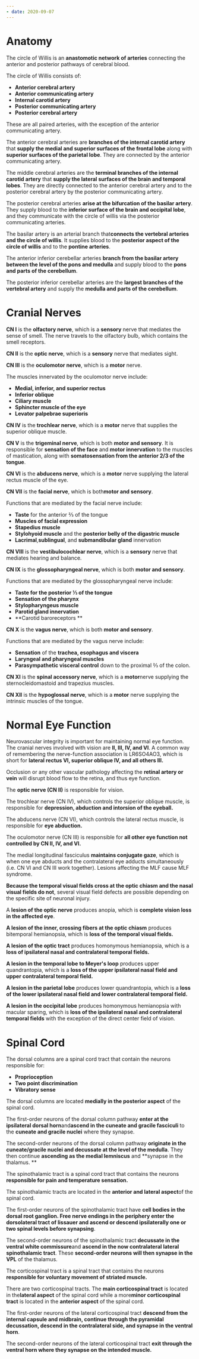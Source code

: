 ```yaml
---
- date: 2020-09-07
---
```


# Anatomy

<!-- no cards made.. -->

The circle of Willis is an **anastomotic network of arteries** connecting the anterior and posterior pathways of cerebral blood.

The circle of Willis consists of:

- **Anterior cerebral artery**
- **Anterior communicating artery**
- **Internal carotid artery**
- **Posterior communicating artery**
- **Posterior cerebral artery**

These are all paired arteries, with the exception of the anterior communicating artery.

The anterior cerebral arteries are **branches of the internal carotid artery** that **supply the medial and superior surfaces of the frontal lobe** along with **superior surfaces of the parietal lobe**. They are connected by the anterior communicating artery.

The middle cerebral arteries are the **terminal branches of the internal carotid artery** that **supply the lateral surfaces of the brain and temporal lobes**. They are directly connected to the anterior cerebral artery and to the posterior cerebral artery by the posterior communicating artery.

The posterior cerebral arteries **arise at the bifurcation of the basilar artery**. They supply blood to the **inferior surface of the brain and occipital lobe**, and they communicate with the circle of willis via the posterior communicating arteries.

The basilar artery is an arterial branch that**connects the vertebral arteries and the circle of willis**. It supplies blood to the **posterior aspect of the circle of willis** and to the **pontine arteries**.

The anterior inferior cerebellar arteries **branch from the basilar artery between the level of the pons and medulla** and supply blood to the **pons and parts of the cerebellum**.

The posterior inferior cerebellar arteries are the **largest branches of the vertebral artery** and supply the **medulla and parts of the cerebellum**.

# Cranial Nerves

**CN I** is the **olfactory nerve**, which is a **sensory** nerve that mediates the sense of smell. The nerve travels to the olfactory bulb, which contains the smell receptors.

**CN II** is the **optic nerve**, which is a **sensory** nerve that mediates sight.

**CN III** is the **oculomotor nerve**, which is a **motor** nerve.

The muscles innervated by the oculomotor nerve include:

- **Medial, inferior, and superior rectus**
- **Inferior oblique**
- **Ciliary muscle**
- **Sphincter muscle of the eye**
- **Levator palpebrae superioris**

**CN IV** is the **trochlear nerve**, which is a **motor** nerve that supplies the superior oblique muscle.

**CN V** is the **trigeminal nerve**, which is both **motor and sensory**. It is responsible for **sensation of the face** and **motor innervation** to the muscles of mastication, along with **somatosensation from the anterior 2/3 of the tongue**.

**CN VI** is the **abducens nerve**, which is a **motor** nerve supplying the lateral rectus muscle of the eye.

**CN VII** is the **facial nerve**, which is both**motor and sensory**.

Functions that are mediated by the facial nerve include:

- **Taste** for the anterior ⅔ of the tongue
- **Muscles of facial expression**
- **Stapedius muscle**
- **Stylohyoid muscle** and the **posterior belly of the digastric muscle**
- **Lacrimal**,**sublingual**, and **submandibular gland** innervation

**CN VIII** is the **vestibulocochlear nerve**, which is a **sensory** nerve that mediates hearing and balance.

**CN IX** is the **glossopharyngeal nerve**, which is both **motor and sensory**.

Functions that are mediated by the glossopharyngeal nerve include:

- **Taste for the posterior ⅓ of the tongue**
- **Sensation of the pharynx**
- **Stylopharyngeus muscle**
- **Parotid gland innervation**
- \*\*Carotid baroreceptors \*\*

**CN X** is the **vagus nerve**, which is both **motor and sensory**.

Functions that are mediated by the vagus nerve include:

- **Sensation** of the **trachea, esophagus and viscera**
- **Laryngeal and pharyngeal muscles**
- **Parasympathetic visceral control** down to the proximal ⅔ of the colon.

**CN XI** is the **spinal accessory nerve**, which is a **motor**nerve supplying the sternocleidomastoid and trapezius muscles.

**CN XII** is the **hypoglossal nerve**, which is a **motor** nerve supplying the intrinsic muscles of the tongue.

# Normal Eye Function

Neurovascular integrity is important for maintaining normal eye function. The cranial nerves involved with vision are **II, III, IV, and VI**. A common way of remembering the nerve-function association is LR6SO4AO3, which is short for **lateral rectus VI, superior oblique IV, and all others III.**

Occlusion or any other vascular pathology affecting the **retinal artery or vein** will disrupt blood flow to the retina, and thus eye function.

The **optic nerve (CN II)** is responsible for vision.

The trochlear nerve (CN IV), which controls the superior oblique muscle, is responsible for **depression, abduction and intorsion of the eyeball.**

The abducens nerve (CN VI), which controls the lateral rectus muscle, is responsible for **eye abduction.**

The oculomotor nerve (CN III) is responsible for **all other eye function not controlled by CN II, IV, and VI.**

The medial longitudinal fasciculus **maintains conjugate gaze**, which is when one eye abducts and the contralateral eye adducts simultaneously (i.e. CN VI and CN III work together). Lesions affecting the MLF cause MLF syndrome.

**Because the temporal visual fields cross at the optic chiasm and the nasal visual fields do not**, several visual field defects are possible depending on the specific site of neuronal injury.

A **lesion of the optic nerve** produces anopia, which is **complete vision loss in the affected eye**.

**A lesion of the inner, crossing fibers at the optic chiasm** produces bitemporal hemianopsia, which is **loss of the temporal visual fields.**

**A lesion of the optic tract** produces homonymous hemianopsia, which is a **loss of ipsilateral nasal and contralateral temporal fields.**

**A lesion in the temporal lobe to Meyer's loop** produces upper quandrantopia, which is a **loss of the upper ipsilateral nasal field and upper contralateral temporal field.**

**A lesion in the parietal lobe** produces lower quandrantopia, which is a **loss of the lower ipsilateral nasal field and lower contralateral temporal field.**

**A lesion in the occipital lobe** produces homonymous hemianopsia with macular sparing, which is **loss of the ipsilateral nasal and contralateral temporal fields** with the exception of the direct center field of vision.

# Spinal Cord

The dorsal columns are a spinal cord tract that contain the neurons responsible for:

- **Proprioception**
- **Two point discrimination**
- **Vibratory sense**

The dorsal columns are located **medially in the posterior aspect** of the spinal cord.

The first-order neurons of the dorsal column pathway **enter at the ipsilateral dorsal horn**and**ascend in the cuneate and gracile fasciculi** to the **cuneate and gracile nuclei** where they synapse.

The second-order neurons of the dorsal column pathway **originate in the cuneate/gracile nuclei and decussate at the level of the medulla**. They then continue **ascending as the medial lemniscus** and \*\*synapse in the thalamus. \*\*

The spinothalamic tract is a spinal cord tract that contains the neurons **responsible for pain and temperature sensation.**

The spinothalamic tracts are located in the **anterior and lateral aspect**of the spinal cord.

The first-order neurons of the spinothalamic tract have **cell bodies in the dorsal root ganglion. Free nerve endings in the periphery enter the dorsolateral tract of lissauer and ascend or descend ipsilaterally one or two spinal levels before synapsing**.

The second-order neurons of the spinothalamic tract **decussate in the ventral white commissure**and **ascend in the now contralateral lateral spinothalamic tract**. These **second-order neurons will then synapse in the VPL** of the thalamus.

The corticospinal tract is a spinal tract that contains the neurons **responsible for voluntary movement of striated muscle.**

There are two corticospinal tracts. The **main corticospinal tract** is located in the**lateral aspect** of the spinal cord while a more**minor corticospinal tract** is located in the **anterior aspect** of the spinal cord.

The first-order neurons of the lateral corticospinal tract **descend from the internal capsule and midbrain, continue through the pyramidal decussation, descend in the contralateral side, and synapse in the ventral horn**.

The second-order neurons of the lateral corticospinal tract **exit through the ventral horn where they synapse on the intended muscle.**
